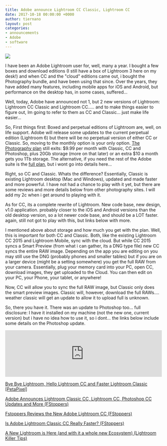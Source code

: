```yaml
---
title: Adobe announce Lightroom CC Classic, Lightroom CC
date: 2017-10-18 00:00:00 +0000
author: tiernano
layout: post
categories:
- announcements
- Adobe
- software
---
```

![](https://images.tiernanotoole.net/Image/?inputImage=geekphotographer/lightroom-cc.PNG)

I have been an Adobe Lightroom user for, well, many a year. I bought a few boxes and download editions (I still have a box of Lightroom 3 here on my desk!) and when CC and the "cloud" editions came out, i bought the Photography bundle, and have been using that since. Over the years, they have added many features, including mobile apps for iOS and Android, but performance on the desktop has, in some cases, suffered...

Well, today, Adobe have announced not 1, but 2 new versions of Lightroom: Lightroom CC Classic and Lightroom CC..... and to make things easier to figure out, Im going to refer to them as CC and Classic... just make life easier...

So, First things first: Boxed and perpetual editions of Lightroom are, well, on life support. Adobe will release some updates to the current perpetual edition (Lightroom 6) but there will be no perpetual version of either CC or Classic. So, moving to the monthly option is your only option. [The Photography plan](http://www.adobe.com/creativecloud/photography.html) still exits: $9.99 per month with Classic, CC and Photoshop, plus 20Gb storage (more on that later) or an extra $10 a month gets you 1Tb storage. The alternative, if you need the rest of the Adobe suite is the [full plan](https://www.adobe.com/ie/creativecloud/plans.html), but i wont go into details here...

Right, so CC and Classic. Whats the difference? Essentially, Classic is existing Lightroom desktop (Mac and Windows), updated and made faster and more powerful. I have not had a chance to play with it yet, but there are some reviews and more details below from other photography sites. I will add my 2c when i get around to playing with it.

As for CC, its a complete rewrite of Lightroom. New code base, new design, v1.0 application. probably closer to the iOS and Android versions than the old desktop version, so a lot newer code base, and should be a LOT faster. again, still not got to play with this, but links below with more.

I mentioned above about storage and how much you get with the plan. Well, this is important for both CC and Classic. Both, like the existing Lightroom CC 2015 and Lightroom Mobile, sync with the cloud. But while CC 2015 syncs a Smart Preview (from what i can gather, its a DNG type file) new CC syncs the entire RAW image. Depending on the app you are editing on you may still use the DNG (probably phones and smaller tables) but if you are on a larger device (might be a setting somewhere) you get the full RAW from your camera. Essentially, plug your memory card into your PC, open CC, download images, they get uploaded to the Cloud. You can then edit on your PC, your Phone, your tablet, or anywhere!

Now, CC will allow you to sync the full RAW image, but Classic only does the smart preview images. Classic will, however, download the full RAWs.... weather classic will get an update to allow it to upload full is unknown.

So, there you have it. There was an update to Photoshop too... full disclosure: I have it installed on my machine (not the new one, current version) but i have no idea how to use it, so i dont... the links below include some details on the Photoshop update.

<iframe width="100%" height="auto" src="https://www.youtube.com/embed/eDhzGtwNCGg" frameborder="0" allowfullscreen="" async="" preload=""></iframe>

[Bye Bye Lightroom, Hello Lightroom CC and Faster Lightroom Classic [PetaPixel]](https://petapixel.com/2017/10/18/bye-bye-lightroom-hello-lightroom-cc-faster-lightroom-classic/)

[Adobe Announces Lightroom Classic CC, Lightroom CC, Photoshop CC Updates and More (FStoppers)](https://fstoppers.com/apps/adobe-announces-lightroom-classic-cc-lightroom-cc-photoshop-cc-updates-and-more-200026)

[Fstoppers Reviews the New Adobe Lightroom CC (FStoppers)](https://fstoppers.com/apps/fstoppers-reviews-new-adobe-lightroom-cc-200049)

[Is Adobe Lightroom Classic CC Really Faster? (FStoppers)](https://fstoppers.com/apps/adobe-lightroom-classic-cc-really-faster-200058)

[A New Lightroom is Here (and with it a whole new Ecosystem) (Lightroom Killer Tips)](https://lightroomkillertips.com/new-lightroom-whole-new-ecosystem/)


